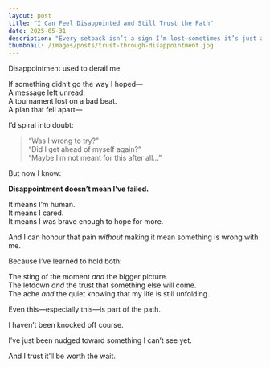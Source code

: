 ```yaml
---
layout: post
title: "I Can Feel Disappointed and Still Trust the Path"
date: 2025-05-31
description: "Every setback isn’t a sign I’m lost—sometimes it’s just a redirection."
thumbnail: /images/posts/trust-through-disappointment.jpg
---
```


Disappointment used to derail me.

If something didn’t go the way I hoped—  
A message left unread.  
A tournament lost on a bad beat.  
A plan that fell apart—

I’d spiral into doubt:  
> “Was I wrong to try?”  
> “Did I get ahead of myself again?”  
> “Maybe I’m not meant for this after all…”

But now I know:

**Disappointment doesn’t mean I’ve failed.**

It means I’m human.  
It means I cared.  
It means I was brave enough to hope for more.

And I can honour that pain *without* making it mean something is wrong with me.

Because I’ve learned to hold both:

The sting of the moment *and* the bigger picture.  
The letdown *and* the trust that something else will come.  
The ache *and* the quiet knowing that my life is still unfolding.

Even this—especially this—is part of the path.

I haven’t been knocked off course.

I’ve just been nudged toward something I can’t see yet.

And I trust it’ll be worth the wait.
